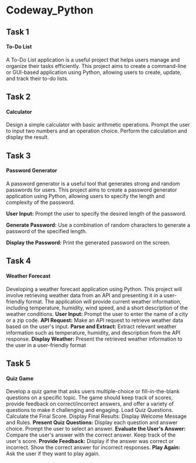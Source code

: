 # Codeway_Python
## Task 1
#### To-Do List
A To-Do List application is a useful project that helps users manage
and organize their tasks efficiently. This project aims to create a
command-line or GUI-based application using Python, allowing users
to create, update, and track their to-do lists.
## Task 2
#### Calculator
Design a simple calculator with basic arithmetic operations. Prompt the
user to input two numbers and an operation choice. Perform the
calculation and display the result.
## Task 3
#### Password Generator
A password generator is a useful tool that generates strong and random passwords for
users. This project aims to create a password generator application using Python,
allowing users to specify the length and complexity of the password.

**User Input:** Prompt the user to specify the desired length of the password.

**Generate Password:** Use a combination of random characters to generate a password of
the specified length.

**Display the Password:** Print the generated password on the screen.
## Task 4
#### Weather Forecast
Developing a weather forecast application using Python. This project will involve
retrieving weather data from an API and presenting it in a user-friendly format. The
application will provide current weather information, including temperature, humidity,
wind speed, and a short description of the weather conditions.
**User Input:** Prompt the user to enter the name of a city or a zip code.
**API Request:** Make an API request to retrieve weather data based on the user's input.
**Parse and Extract:** Extract relevant weather information such as temperature, humidity,
and description from the API response.
**Display Weather:** Present the retrieved weather information to the user in a user-friendly
format
## Task 5
#### Quiz Game
Develop a quiz game that asks users multiple-choice or fill-in-the-blank questions on a
specific topic. The game should keep track of scores, provide feedback on
correct/incorrect answers, and offer a variety of questions to make it challenging and
engaging.
Load Quiz Questions. Calculate the Final Score. Display Final Results: Display Welcome Message and Rules.
**Present Quiz Questions:** Display each question and answer choice. Prompt the user to
select an answer.
**Evaluate the User's Answer:** Compare the user's answer with the correct answer. Keep
track of the user's score.
**Provide Feedback:** Display if the answer was correct or incorrect. Show the correct
answer for incorrect responses.
**Play Again:** Ask the user if they want to play again.

